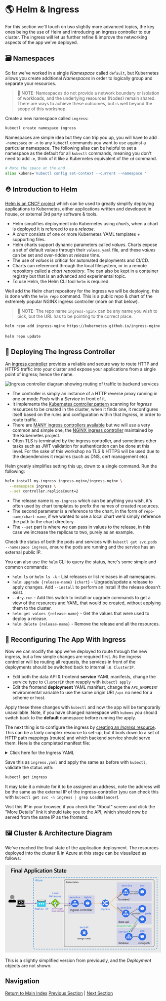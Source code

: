 # 🌎 Helm & Ingress

For this section we'll touch on two slightly more advanced topics, the key ones being the use of Helm
and introducing an ingress controller to our cluster. The ingress will let us further refine & improve
the networking aspects of the app we've deployed.

## 🗃️ Namespaces

So far we've worked in a single _Namespace_ called `default`, but Kubernetes allows you create additional
_Namespaces_ in order to logically group and separate your resources.

> 📝 NOTE: Namespaces do not provide a network boundary or isolation of workloads, and the underlying
> resources (Nodes) remain shared. There are ways to achieve these outcomes, but is well beyond the
> scope of this workshop.

Create a new namespace called `ingress`:

```bash
kubectl create namespace ingress
```

Namespaces are simple idea but they can trip you up, you will have to add `--namespace` or `-n` to any
`kubectl` commands you want to use against a particular namespace. The following alias can be helpful
to set a namespace as the default for all `kubectl` commands, meaning you don't need to add `-n`,
think of it like a Kubernetes equivalent of the `cd` command.

```bash
# Note the space at the end
alias kubens='kubectl config set-context --current --namespace '
```

## ⛑️ Introduction to Helm

[Helm is an CNCF project](https://helm.sh/) which can be used to greatly simplify deploying applications
to Kubernetes, either applications written and developed in house, or external 3rd party software &
tools.

- Helm simplifies deployment into Kubernetes using _charts_, when a chart is deployed it is refereed
  to as a _release_.
- A _chart_ consists of one or more Kubernetes YAML templates + supporting files.
- Helm charts support dynamic parameters called _values_. Charts expose a set of default _values_
  through their `values.yaml` file, and these _values_ can be set and over-ridden at _release_ time.
- The use of _values_ is critical for automated deployments and CI/CD.
- Charts can referenced through the local filesystem, or in a remote repository called a _chart repository_.
  The can also be kept in a container registry but that is an advanced and experimental topic.
- To use Helm, the Helm CLI tool `helm` is required.

Well add the Helm chart repository for the ingress we will be deploying, this is done with the
`helm repo` command. This is a public repo & chart of the extremely popular NGINX ingress controller
(more on that below).

> 📝 NOTE: The repo name `ingress-nginx` can be any name you wish to pick, but the URL has to be pointing
> to the correct place.

```bash
helm repo add ingress-nginx https://kubernetes.github.io/ingress-nginx

helm repo update
```

## 🚀 Deploying The Ingress Controller

An [ingress controller](https://kubernetes.io/docs/concepts/services-networking/ingress-controllers/)
provides a reliable and secure way to route HTTP and HTTPS traffic into your cluster and expose your
applications from a single point of ingress; hence the name.

![Ingress controller diagram showing routing of traffic to backend services](./kuberntes-ingress.png)

- The controller is simply an instance of a HTTP reverse proxy running in one or mode _Pods_ with a
  _Service_ in front of it.
- It implements the [Kubernetes controller pattern](https://kubernetes.io/docs/concepts/architecture/controller/#controller-pattern)
  scanning for _Ingress_ resources to be created in the cluster, when it finds one, it reconfigures
  itself based on the rules and configuration within that _Ingress_, in order to route traffic.
- There are [MANY ingress controllers available](https://kubernetes.io/docs/concepts/services-networking/ingress-controllers/#additional-controllers)
  but we will use a very common and simple one, the [NGINX ingress controller](https://kubernetes.github.io/ingress-nginx/)
  maintained by the Kubernetes project.
- Often TLS is terminated by the ingress controller, and sometimes other tasks such as JWT validation
  for authentication can be done at this level. For the sake of this workshop no TLS & HTTPS will be
  used due to the dependencies it requires (such as DNS, cert management etc).

Helm greatly simplifies setting this up, down to a single command. Run the following:

```bash
helm install my-ingress ingress-nginx/ingress-nginx \
  --namespace ingress \
  --set controller.replicaCount=2
```

- The release name is `my-ingress` which can be anything you wish, it's often used by chart templates
  to prefix the names of created resources.
- The second parameter is a reference to the chart, in the form of `repo-name/chart-name`, if we wanted
  to use a local chart we'd simply reference the path to the chart directory.
- The `--set` part is where we can pass in values to the release, in this case we increase the replicas
  to two, purely as an example.

Check the status of both the pods and services with `kubectl get svc,pods --namespace ingress`,
ensure the pods are running and the service has an external public IP.

You can also use the `helm` CLI to query the status, here's some simple and common commands:

- `helm ls` or `helm ls -A` - List releases or list releases in all namespaces.
- `helm upgrade {release-name} {chart}` - Upgrade/update a release to apply changes. Add `--install`
  to perform an install if the release doesn't exist.
- `--dry-run` - Add this switch to install or upgrade commands to get a view of the resources and
  YAML that would be created, without applying them to the cluster.
- `helm get values {release-name}` - Get the values that were used to deploy a release.
- `helm delete {release-name}` - Remove the release and all the resources.

## 🔀 Reconfiguring The App With Ingress

Now we can modify the app we've deployed to route through the new ingress, but a few simple changes
are required first. As the ingress controller will be routing all requests, the services in front of
the deployments should be switched back to internal i.e. `ClusterIP`.

- Edit both the data API & frontend **service** YAML manifests, change the service type to `ClusterIP`
  then reapply with `kubectl apply`
- Edit the frontend **deployment** YAML manifest, change the `API_ENDPOINT` environmental variable
  to use the same origin URI `/api` no need for a scheme or host.

Apply these three changes with `kubectl` and now the app will be temporarily unavailable. Note, if
you have changed namespace with `kubens` you should switch back to the **default** namespace before
running the apply.

The next thing is to configure the ingress by [creating an _Ingress_ resource](https://kubernetes.io/docs/concepts/services-networking/ingress/).
This can be a fairly complex resource to set-up, but it boils down to a set of HTTP path mappings
(routes) and which backend service should serve them. Here is the completed manifest file:

<details markdown="1">
<summary>Click here for the Ingress YAML</summary>

```yaml
apiVersion: networking.k8s.io/v1
kind: Ingress

metadata:
  name: my-app
  labels:
    name: my-app

spec:
  # Important we leave this blank, as we don't have DNS configured
  # Blank means these rules will match ALL HTTP requests hitting the controller IP
  host:
  # This is important and required since Kubernetes 1.22
  ingressClassName: nginx
  rules:
    - http:
        paths:
          # Routing for the frontend
          - pathType: Prefix
            path: "/"
            backend:
              service:
                name: frontend
                port:
                  number: 80

          # Routing for the API
          - pathType: Prefix
            path: "/api"
            backend:
              service:
                name: data-api
                port:
                  number: 80
```

</details>

Save this as `ingress.yaml` and apply the same as before with `kubectl`, validate the status with:

```bash
kubectl get ingress
```

It may take it a minute for it to be assigned an address, note the address will be the same as the
external IP of the ingress-controller (you can check this with
`kubectl get svc -n ingress | grep LoadBalancer`).

Visit this IP in your browser, if you check the "About" screen and click the "More Details" link it
should take you to the API, which should now be served from the same IP as the frontend.

## 🖼️ Cluster & Architecture Diagram

We've reached the final state of the application deployment. The resources deployed into the cluster
& in Azure at this stage can be visualized as follows:

![architecture diagram](./diagram.png)

This is a slightly simplified version from previously, and the _Deployment_ objects are not shown.

## Navigation

[Return to Main Index](../readme.md)
[Previous Section](../07-improvements/readme.md) | [Next Section](../09-extra-advanced/readme.md)
